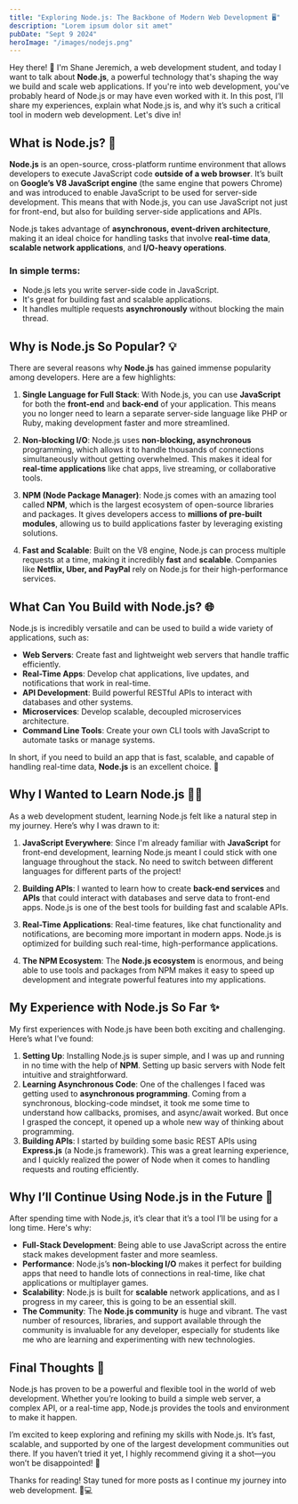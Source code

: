 ```yaml
---
title: "Exploring Node.js: The Backbone of Modern Web Development 🖥️"
description: "Lorem ipsum dolor sit amet"
pubDate: "Sept 9 2024"
heroImage: "/images/nodejs.png"
---
```


Hey there! 👋 I'm Shane Jeremich, a web development student, and today I want to talk about **Node.js**, a powerful technology that's shaping the way we build and scale web applications. If you're into web development, you've probably heard of Node.js or may have even worked with it. In this post, I’ll share my experiences, explain what Node.js is, and why it’s such a critical tool in modern web development. Let's dive in!

## What is Node.js? 🤔

**Node.js** is an open-source, cross-platform runtime environment that allows developers to execute JavaScript code **outside of a web browser**. It’s built on **Google’s V8 JavaScript engine** (the same engine that powers Chrome) and was introduced to enable JavaScript to be used for server-side development. This means that with Node.js, you can use JavaScript not just for front-end, but also for building server-side applications and APIs.

Node.js takes advantage of **asynchronous, event-driven architecture**, making it an ideal choice for handling tasks that involve **real-time data**, **scalable network applications**, and **I/O-heavy operations**.

### In simple terms:

- Node.js lets you write server-side code in JavaScript.
- It's great for building fast and scalable applications.
- It handles multiple requests **asynchronously** without blocking the main thread.

## Why is Node.js So Popular? 💡

There are several reasons why **Node.js** has gained immense popularity among developers. Here are a few highlights:

1. **Single Language for Full Stack**: With Node.js, you can use **JavaScript** for both the **front-end** and **back-end** of your application. This means you no longer need to learn a separate server-side language like PHP or Ruby, making development faster and more streamlined.
2. **Non-blocking I/O**: Node.js uses **non-blocking, asynchronous** programming, which allows it to handle thousands of connections simultaneously without getting overwhelmed. This makes it ideal for **real-time applications** like chat apps, live streaming, or collaborative tools.

3. **NPM (Node Package Manager)**: Node.js comes with an amazing tool called **NPM**, which is the largest ecosystem of open-source libraries and packages. It gives developers access to **millions of pre-built modules**, allowing us to build applications faster by leveraging existing solutions.

4. **Fast and Scalable**: Built on the V8 engine, Node.js can process multiple requests at a time, making it incredibly **fast** and **scalable**. Companies like **Netflix, Uber, and PayPal** rely on Node.js for their high-performance services.

## What Can You Build with Node.js? 🌐

Node.js is incredibly versatile and can be used to build a wide variety of applications, such as:

- **Web Servers**: Create fast and lightweight web servers that handle traffic efficiently.
- **Real-Time Apps**: Develop chat applications, live updates, and notifications that work in real-time.
- **API Development**: Build powerful RESTful APIs to interact with databases and other systems.
- **Microservices**: Develop scalable, decoupled microservices architecture.
- **Command Line Tools**: Create your own CLI tools with JavaScript to automate tasks or manage systems.

In short, if you need to build an app that is fast, scalable, and capable of handling real-time data, **Node.js** is an excellent choice. 🚀

## Why I Wanted to Learn Node.js 🧑‍💻

As a web development student, learning Node.js felt like a natural step in my journey. Here’s why I was drawn to it:

1. **JavaScript Everywhere**: Since I'm already familiar with **JavaScript** for front-end development, learning Node.js meant I could stick with one language throughout the stack. No need to switch between different languages for different parts of the project!
2. **Building APIs**: I wanted to learn how to create **back-end services** and **APIs** that could interact with databases and serve data to front-end apps. Node.js is one of the best tools for building fast and scalable APIs.
3. **Real-Time Applications**: Real-time features, like chat functionality and notifications, are becoming more important in modern apps. Node.js is optimized for building such real-time, high-performance applications.

4. **The NPM Ecosystem**: The **Node.js ecosystem** is enormous, and being able to use tools and packages from NPM makes it easy to speed up development and integrate powerful features into my applications.

## My Experience with Node.js So Far ✨

My first experiences with Node.js have been both exciting and challenging. Here’s what I’ve found:

1. **Setting Up**: Installing Node.js is super simple, and I was up and running in no time with the help of **NPM**. Setting up basic servers with Node felt intuitive and straightforward.
2. **Learning Asynchronous Code**: One of the challenges I faced was getting used to **asynchronous programming**. Coming from a synchronous, blocking-code mindset, it took me some time to understand how callbacks, promises, and async/await worked. But once I grasped the concept, it opened up a whole new way of thinking about programming.
3. **Building APIs**: I started by building some basic REST APIs using **Express.js** (a Node.js framework). This was a great learning experience, and I quickly realized the power of Node when it comes to handling requests and routing efficiently.

## Why I’ll Continue Using Node.js in the Future 🌱

After spending time with Node.js, it’s clear that it’s a tool I’ll be using for a long time. Here's why:

- **Full-Stack Development**: Being able to use JavaScript across the entire stack makes development faster and more seamless.
- **Performance**: Node.js’s **non-blocking I/O** makes it perfect for building apps that need to handle lots of connections in real-time, like chat applications or multiplayer games.
- **Scalability**: Node.js is built for **scalable** network applications, and as I progress in my career, this is going to be an essential skill.
- **The Community**: The **Node.js community** is huge and vibrant. The vast number of resources, libraries, and support available through the community is invaluable for any developer, especially for students like me who are learning and experimenting with new technologies.

## Final Thoughts 💭

Node.js has proven to be a powerful and flexible tool in the world of web development. Whether you’re looking to build a simple web server, a complex API, or a real-time app, Node.js provides the tools and environment to make it happen.

I’m excited to keep exploring and refining my skills with Node.js. It’s fast, scalable, and supported by one of the largest development communities out there. If you haven’t tried it yet, I highly recommend giving it a shot—you won’t be disappointed! 🙌

Thanks for reading! Stay tuned for more posts as I continue my journey into web development. 🚀💻
